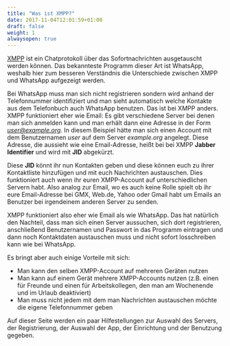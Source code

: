 ```yaml
---
title: "Was ist XMPP?"
date: 2017-11-04T12:01:59+01:00
draft: false
weight: 1
alwaysopen: true
---
```


[XMPP][10] ist ein Chatprotokoll über das Sofortnachrichten ausgetauscht werden können. Das bekannteste
Programm dieser Art ist WhatsApp, weshalb hier zum besseren Verständnis die Unterschiede zwischen XMPP 
und WhatsApp aufgezeigt werden.

Bei WhatsApp muss man sich nicht registrieren sondern wird anhand der Telefonnummer identifiziert und 
man sieht automatisch welche Kontakte aus dem Telefonbuch auch WhatsApp benutzen. Das ist bei XMPP anders.
XMPP funktioniert eher wie Email: Es gibt verschiedene Server bei denen man sich anmelden kann und man 
erhält dann eine Adresse in der Form *user@example.org*.
In diesem Beispiel hätte man sich einen Account mit dem Benutzernamen *user* auf dem Server *example.org* 
angelegt.
Diese Adresse, die aussieht wie eine Email-Adresse, heißt bei bei XMPP **Jabber Identifier** und wird
mit **JID** abgekürzt.

Diese **JID** könnt ihr nun Kontakten geben und diese können euch zu ihrer Kontaktliste hinzufügen und
mit euch Nachrichten austauschen. Dies funktioniert auch wenn ihr euren XMPP-Account auf unterschiedlichen 
Servern habt. Also analog zur Email, wo es auch keine Rolle spielt ob ihr eure Email-Adresse bei GMX, Web.de,
Yahoo oder Gmail habt um Emails an Benutzer bei irgendeinem anderen Server zu senden.

XMPP funktioniert also eher wie Email als wie WhatsApp. Das hat natürlich den Nachteil, dass man sich einen
Server aussuchen, sich dort registrieren, anschließend Benutzernamen und Passwort in das Programm eintragen
und dann noch Kontaktdaten austauschen muss und nicht sofort losschreiben kann wie bei WhatsApp.    

Es bringt aber auch einige Vorteile mit sich:

* Man kann den selben XMPP-Account auf mehreren Geräten nutzen
* Man kann auf einem Gerät mehrere XMPP-Accounts nutzen (z.B. einen für Freunde und einen für 
Arbeitskollegen, den man am Wochenende und im Urlaub deaktiviert)
* Man muss nicht jedem mit dem man Nachrichten austauschen möchte die eigene Telefonnummer geben
	
Auf dieser Seite werden ein paar Hilfestellungen zur Auswahl des Servers, der Registrierung, der Auswahl
der App, der Einrichtung und der Benutzung gegeben.


[10]:https://de.wikipedia.org/wiki/Extensible_Messaging_and_Presence_Protocol
